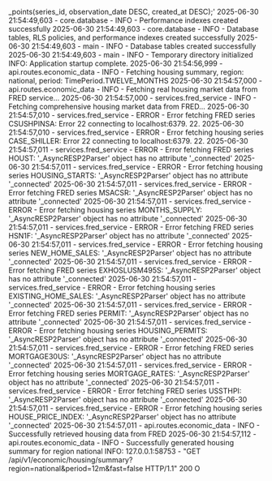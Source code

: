 _points(series_id, observation_date DESC, created_at DESC);'
2025-06-30 21:54:49,603 - core.database - INFO - Performance indexes created successfully
2025-06-30 21:54:49,603 - core.database - INFO - Database tables, RLS policies, and performance indexes created successfully
2025-06-30 21:54:49,603 - main - INFO - Database tables created successfully
2025-06-30 21:54:49,603 - main - INFO - Temporary directory initialized
INFO:     Application startup complete.
2025-06-30 21:54:56,999 - api.routes.economic_data - INFO - Fetching housing summary, region: national, period: TimePeriod.TWELVE_MONTHS
2025-06-30 21:54:57,000 - api.routes.economic_data - INFO - Fetching real housing market data from FRED service...
2025-06-30 21:54:57,000 - services.fred_service - INFO - Fetching comprehensive housing market data from FRED...
2025-06-30 21:54:57,010 - services.fred_service - ERROR - Error fetching FRED series CSUSHPINSA: Error 22 connecting to localhost:6379. 22.
2025-06-30 21:54:57,010 - services.fred_service - ERROR - Error fetching housing series CASE_SHILLER: Error 22 connecting to localhost:6379. 22.
2025-06-30 21:54:57,011 - services.fred_service - ERROR - Error fetching FRED series HOUST: '_AsyncRESP2Parser' object has no attribute '_connected'
2025-06-30 21:54:57,011 - services.fred_service - ERROR - Error fetching housing series HOUSING_STARTS: '_AsyncRESP2Parser' object has no attribute '_connected'
2025-06-30 21:54:57,011 - services.fred_service - ERROR - Error fetching FRED series MSACSR: '_AsyncRESP2Parser' object has no attribute '_connected'
2025-06-30 21:54:57,011 - services.fred_service - ERROR - Error fetching housing series MONTHS_SUPPLY: '_AsyncRESP2Parser' object has no attribute '_connected'
2025-06-30 21:54:57,011 - services.fred_service - ERROR - Error fetching FRED series HSN1F: '_AsyncRESP2Parser' object has no attribute '_connected'
2025-06-30 21:54:57,011 - services.fred_service - ERROR - Error fetching housing series NEW_HOME_SALES: '_AsyncRESP2Parser' object has no attribute '_connected'
2025-06-30 21:54:57,011 - services.fred_service - ERROR - Error fetching FRED series EXHOSLUSM495S: '_AsyncRESP2Parser' object has no attribute '_connected'
2025-06-30 21:54:57,011 - services.fred_service - ERROR - Error fetching housing series EXISTING_HOME_SALES: '_AsyncRESP2Parser' object has no attribute '_connected'
2025-06-30 21:54:57,011 - services.fred_service - ERROR - Error fetching FRED series PERMIT: '_AsyncRESP2Parser' object has no attribute '_connected'
2025-06-30 21:54:57,011 - services.fred_service - ERROR - Error fetching housing series HOUSING_PERMITS: '_AsyncRESP2Parser' object has no attribute '_connected'
2025-06-30 21:54:57,011 - services.fred_service - ERROR - Error fetching FRED series MORTGAGE30US: '_AsyncRESP2Parser' object has no attribute '_connected'
2025-06-30 21:54:57,011 - services.fred_service - ERROR - Error fetching housing series MORTGAGE_RATES: '_AsyncRESP2Parser' object has no attribute '_connected'
2025-06-30 21:54:57,011 - services.fred_service - ERROR - Error fetching FRED series USSTHPI: '_AsyncRESP2Parser' object has no attribute '_connected'
2025-06-30 21:54:57,011 - services.fred_service - ERROR - Error fetching housing series HOUSE_PRICE_INDEX: '_AsyncRESP2Parser' object has no attribute '_connected'
2025-06-30 21:54:57,011 - api.routes.economic_data - INFO - Successfully retrieved housing data from FRED
2025-06-30 21:54:57,112 - api.routes.economic_data - INFO - Successfully generated housing summary for region national
INFO:     127.0.0.1:58753 - "GET /api/v1/economic/housing/summary?region=national&period=12m&fast=false HTTP/1.1" 200 O